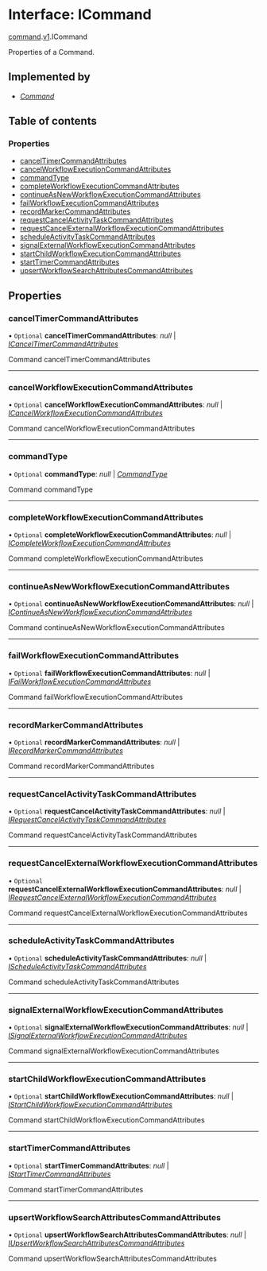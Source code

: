 # Interface: ICommand

[command](../modules/proto.temporal.api.command.md).[v1](../modules/proto.temporal.api.command.v1.md).ICommand

Properties of a Command.

## Implemented by

* [*Command*](../classes/proto.temporal.api.command.v1.command.md)

## Table of contents

### Properties

- [cancelTimerCommandAttributes](proto.temporal.api.command.v1.icommand.md#canceltimercommandattributes)
- [cancelWorkflowExecutionCommandAttributes](proto.temporal.api.command.v1.icommand.md#cancelworkflowexecutioncommandattributes)
- [commandType](proto.temporal.api.command.v1.icommand.md#commandtype)
- [completeWorkflowExecutionCommandAttributes](proto.temporal.api.command.v1.icommand.md#completeworkflowexecutioncommandattributes)
- [continueAsNewWorkflowExecutionCommandAttributes](proto.temporal.api.command.v1.icommand.md#continueasnewworkflowexecutioncommandattributes)
- [failWorkflowExecutionCommandAttributes](proto.temporal.api.command.v1.icommand.md#failworkflowexecutioncommandattributes)
- [recordMarkerCommandAttributes](proto.temporal.api.command.v1.icommand.md#recordmarkercommandattributes)
- [requestCancelActivityTaskCommandAttributes](proto.temporal.api.command.v1.icommand.md#requestcancelactivitytaskcommandattributes)
- [requestCancelExternalWorkflowExecutionCommandAttributes](proto.temporal.api.command.v1.icommand.md#requestcancelexternalworkflowexecutioncommandattributes)
- [scheduleActivityTaskCommandAttributes](proto.temporal.api.command.v1.icommand.md#scheduleactivitytaskcommandattributes)
- [signalExternalWorkflowExecutionCommandAttributes](proto.temporal.api.command.v1.icommand.md#signalexternalworkflowexecutioncommandattributes)
- [startChildWorkflowExecutionCommandAttributes](proto.temporal.api.command.v1.icommand.md#startchildworkflowexecutioncommandattributes)
- [startTimerCommandAttributes](proto.temporal.api.command.v1.icommand.md#starttimercommandattributes)
- [upsertWorkflowSearchAttributesCommandAttributes](proto.temporal.api.command.v1.icommand.md#upsertworkflowsearchattributescommandattributes)

## Properties

### cancelTimerCommandAttributes

• `Optional` **cancelTimerCommandAttributes**: *null* \| [*ICancelTimerCommandAttributes*](proto.temporal.api.command.v1.icanceltimercommandattributes.md)

Command cancelTimerCommandAttributes

___

### cancelWorkflowExecutionCommandAttributes

• `Optional` **cancelWorkflowExecutionCommandAttributes**: *null* \| [*ICancelWorkflowExecutionCommandAttributes*](proto.temporal.api.command.v1.icancelworkflowexecutioncommandattributes.md)

Command cancelWorkflowExecutionCommandAttributes

___

### commandType

• `Optional` **commandType**: *null* \| [*CommandType*](../enums/proto.temporal.api.enums.v1.commandtype.md)

Command commandType

___

### completeWorkflowExecutionCommandAttributes

• `Optional` **completeWorkflowExecutionCommandAttributes**: *null* \| [*ICompleteWorkflowExecutionCommandAttributes*](proto.temporal.api.command.v1.icompleteworkflowexecutioncommandattributes.md)

Command completeWorkflowExecutionCommandAttributes

___

### continueAsNewWorkflowExecutionCommandAttributes

• `Optional` **continueAsNewWorkflowExecutionCommandAttributes**: *null* \| [*IContinueAsNewWorkflowExecutionCommandAttributes*](proto.temporal.api.command.v1.icontinueasnewworkflowexecutioncommandattributes.md)

Command continueAsNewWorkflowExecutionCommandAttributes

___

### failWorkflowExecutionCommandAttributes

• `Optional` **failWorkflowExecutionCommandAttributes**: *null* \| [*IFailWorkflowExecutionCommandAttributes*](proto.temporal.api.command.v1.ifailworkflowexecutioncommandattributes.md)

Command failWorkflowExecutionCommandAttributes

___

### recordMarkerCommandAttributes

• `Optional` **recordMarkerCommandAttributes**: *null* \| [*IRecordMarkerCommandAttributes*](proto.temporal.api.command.v1.irecordmarkercommandattributes.md)

Command recordMarkerCommandAttributes

___

### requestCancelActivityTaskCommandAttributes

• `Optional` **requestCancelActivityTaskCommandAttributes**: *null* \| [*IRequestCancelActivityTaskCommandAttributes*](proto.temporal.api.command.v1.irequestcancelactivitytaskcommandattributes.md)

Command requestCancelActivityTaskCommandAttributes

___

### requestCancelExternalWorkflowExecutionCommandAttributes

• `Optional` **requestCancelExternalWorkflowExecutionCommandAttributes**: *null* \| [*IRequestCancelExternalWorkflowExecutionCommandAttributes*](proto.temporal.api.command.v1.irequestcancelexternalworkflowexecutioncommandattributes.md)

Command requestCancelExternalWorkflowExecutionCommandAttributes

___

### scheduleActivityTaskCommandAttributes

• `Optional` **scheduleActivityTaskCommandAttributes**: *null* \| [*IScheduleActivityTaskCommandAttributes*](proto.temporal.api.command.v1.ischeduleactivitytaskcommandattributes.md)

Command scheduleActivityTaskCommandAttributes

___

### signalExternalWorkflowExecutionCommandAttributes

• `Optional` **signalExternalWorkflowExecutionCommandAttributes**: *null* \| [*ISignalExternalWorkflowExecutionCommandAttributes*](proto.temporal.api.command.v1.isignalexternalworkflowexecutioncommandattributes.md)

Command signalExternalWorkflowExecutionCommandAttributes

___

### startChildWorkflowExecutionCommandAttributes

• `Optional` **startChildWorkflowExecutionCommandAttributes**: *null* \| [*IStartChildWorkflowExecutionCommandAttributes*](proto.temporal.api.command.v1.istartchildworkflowexecutioncommandattributes.md)

Command startChildWorkflowExecutionCommandAttributes

___

### startTimerCommandAttributes

• `Optional` **startTimerCommandAttributes**: *null* \| [*IStartTimerCommandAttributes*](proto.temporal.api.command.v1.istarttimercommandattributes.md)

Command startTimerCommandAttributes

___

### upsertWorkflowSearchAttributesCommandAttributes

• `Optional` **upsertWorkflowSearchAttributesCommandAttributes**: *null* \| [*IUpsertWorkflowSearchAttributesCommandAttributes*](proto.temporal.api.command.v1.iupsertworkflowsearchattributescommandattributes.md)

Command upsertWorkflowSearchAttributesCommandAttributes
